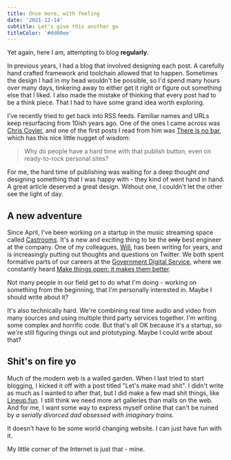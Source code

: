 ```yaml
---
title: Once more, with feeling
date: '2021-12-14'
subtitle: Let's give this another go
titleColor: '#dd00ee'
---
```


Yet again, here I am, attempting to blog **regularly**.

In previous years, I had a blog that involved designing each post. A carefully hand crafted framework and toolchain allowed that to happen. Sometimes the design I had in my head wouldn't be possible, so I'd spend many hours over many days, tinkering away to either get it right or figure out something else that I liked. I also made the mistake of thinking that every post had to be a think piece. That I had to have some grand idea worth exploring.

I've recently tried to get back into RSS feeds. Familiar names and URLs keep resurfacing from 10ish years ago. One of the ones I came across was <a target="_blank" href="https://chriscoyier.net/">Chris Coyier</a>, and one of the first posts I read from him was [There is no bar](https://chriscoyier.net/2022/06/27/there-is-no-bar/), which has this nice little nugget of wisdom:

> Why do people have a hard time with that publish button, even on ready-to-rock personal sites?

For me, the hard time of publishing was waiting for a deep thought _and_ designing something that I was happy with - they kind of went hand in hand. A great article deserved a great design. Without one, I couldn't let the other see the light of day.

## A new adventure

Since April, I've been working on a startup in the music streaming space called [Castrooms](https://castrooms.com/). It's a new and exciting thing to be the <strike>only</strike> best engineer at the company. One of my colleagues, [Will](https://www.myddelton.co.uk/), has been writing for years, and is increasingly putting out thoughts and questions on Twitter. We both spent formative parts of our careers at the [Government Digital Service](https://www.gov.uk/government/organisations/government-digital-service), where we constantly heard [Make things open: it makes them better](https://www.gov.uk/guidance/government-design-principles#make-things-open-it-makes-things-better).

Not many people in our field get to do what I'm doing - working on something from the beginning, that I'm personally interested in. Maybe I should write about it?

It's also technically hard. We're combining real time audio and video from many sources and using multiple third party services together. I'm writing some complex and horrific code. But that's all OK because it's a startup, so we're still figuring things out and prototyping. Maybe I could write about that?

## Shit's on fire yo

Much of the modern web is a walled garden. When I last tried to start blogging, I kicked it off with a post titled "Let's make mad shit". I didn't write as much as I wanted to after that, but I did make a few mad shit things, like [Lineup.fun](https://www.lineup.fun/). I still think we need more art galleries than malls on the web. And for me, I want some way to express myself online that can't be ruined by _a serially divorced dad obsessed with imaginary trains_.

It doesn't have to be some world changing website. I can just have fun with it.

My little corner of the Internet is just that - mine.
